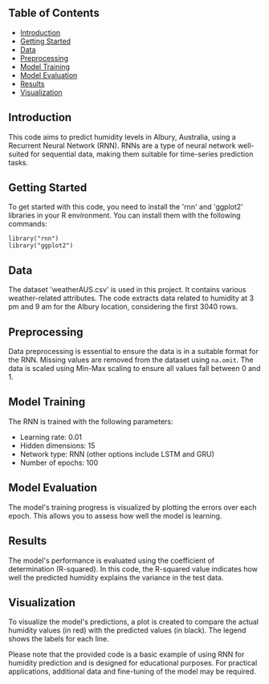 <h2>Table of Contents</h2>
<ul>
  <li><a href="#introduction">Introduction</a></li>
  <li><a href="#getting-started">Getting Started</a></li>
  <li><a href="#data">Data</a></li>
  <li><a href="#preprocessing">Preprocessing</a></li>
  <li><a href="#model-training">Model Training</a></li>
  <li><a href="#model-evaluation">Model Evaluation</a></li>
  <li><a href="#results">Results</a></li>
  <li><a href="#visualization">Visualization</a></li>
</ul>

<h2>Introduction</h2>
<p>This code aims to predict humidity levels in Albury, Australia, using a Recurrent Neural Network (RNN). RNNs are a type of neural network well-suited for sequential data, making them suitable for time-series prediction tasks.</p>

<h2>Getting Started</h2>
<p>To get started with this code, you need to install the 'rnn' and 'ggplot2' libraries in your R environment. You can install them with the following commands:</p>
<pre>
<code>library("rnn")
library("ggplot2")</code>
</pre>

<h2>Data</h2>
<p>The dataset 'weatherAUS.csv' is used in this project. It contains various weather-related attributes. The code extracts data related to humidity at 3 pm and 9 am for the Albury location, considering the first 3040 rows.</p>

<h2>Preprocessing</h2>
<p>Data preprocessing is essential to ensure the data is in a suitable format for the RNN. Missing values are removed from the dataset using <code>na.omit</code>. The data is scaled using Min-Max scaling to ensure all values fall between 0 and 1.</p>

<h2>Model Training</h2>
<p>The RNN is trained with the following parameters:</p>
<ul>
  <li>Learning rate: 0.01</li>
  <li>Hidden dimensions: 15</li>
  <li>Network type: RNN (other options include LSTM and GRU)</li>
  <li>Number of epochs: 100</li>
</ul>

<h2>Model Evaluation</h2>
<p>The model's training progress is visualized by plotting the errors over each epoch. This allows you to assess how well the model is learning.</p>

<h2>Results</h2>
<p>The model's performance is evaluated using the coefficient of determination (R-squared). In this code, the R-squared value indicates how well the predicted humidity explains the variance in the test data.</p>

<h2>Visualization</h2>
<p>To visualize the model's predictions, a plot is created to compare the actual humidity values (in red) with the predicted values (in black). The legend shows the labels for each line.</p>

<p>Please note that the provided code is a basic example of using RNN for humidity prediction and is designed for educational purposes. For practical applications, additional data and fine-tuning of the model may be required.</p>
